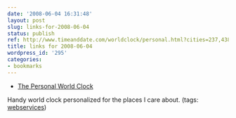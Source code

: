```yaml
---
date: '2008-06-04 16:31:48'
layout: post
slug: links-for-2008-06-04
status: publish
ref: http://www.timeanddate.com/worldclock/personal.html?cities=237,438,1504,78,43,24,224
title: links for 2008-06-04
wordpress_id: '295'
categories:
- bookmarks
---
```




  * [The Personal World Clock](http://www.timeanddate.com/worldclock/personal.html?cities=237,438,1504,78,43,24,224)




Handy world clock personalized for the places I care about. (tags: [webservices](http://del.icio.us/eob/webservices))






